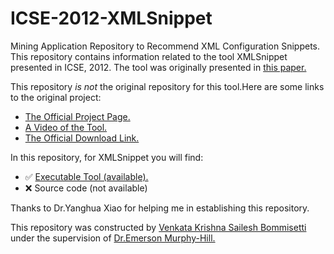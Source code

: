 # ICSE-2012-XMLSnippet
Mining Application Repository to Recommend XML Configuration Snippets. 
This repository contains information related to the tool XMLSnippet presented in ICSE, 2012.
The tool was originally presented in <a href="http://dl.acm.org.prox.lib.ncsu.edu/citation.cfm?id=2337223.2337448&coll=DL&dl=GUIDE&CFID=722556246&CFTOKEN=87998291">this paper.</a>

This repository _is not_ the original repository for this tool.Here are some links to the original project:
* <a href="http://gdm.fudan.edu.cn/GDMWiki/Wiki.jsp?page=XMLSnippet">The Official Project Page.</a>
* <a href="http://gdm.fudan.edu.cn/GDMWiki/attach/XMLSnippet/XMLSnippetDemo.wmv">A Video of the Tool.</a>
* <a href="http://gdm.fudan.edu.cn/GDMWiki/Wiki.jsp?page=XMLSnippet%20Downloads">The Official Download Link.</a>


In this repository, for XMLSnippet you will find:
* :white_check_mark: <a href="http://gdm.fudan.edu.cn/GDMWiki/Wiki.jsp?page=XMLSnippet%20Downloads">Executable Tool (available).</a>
* :x: Source code (not available)

Thanks to Dr.Yanghua Xiao for helping me in establishing this repository. 

This repository was constructed by <a href="https://github.com/saileshbvk">Venkata Krishna Sailesh Bommisetti</a> under the supervision of <a href="https://github.com/CaptainEmerson">Dr.Emerson Murphy-Hill.</a>
